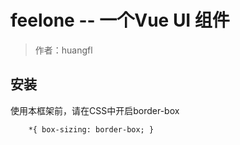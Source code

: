# feelone  -- 一个Vue UI 组件
> 作者：huangfl

## 安装
使用本框架前，请在CSS中开启border-box
```
    *{ box-sizing: border-box; }
```